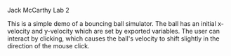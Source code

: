 Jack McCarthy Lab 2

This is a simple demo of a bouncing ball simulator. The ball has an initial x-velocity and y-velocity which are set by exported variables. The user can interact by clicking, which causes the ball's velocity to shift slightly in the direction of the mouse click.
